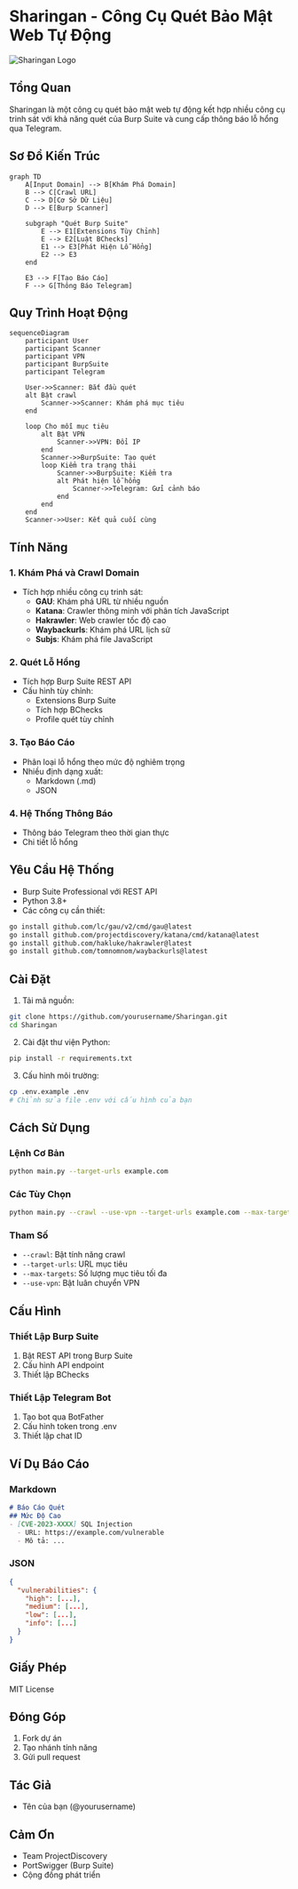 # Sharingan - Công Cụ Quét Bảo Mật Web Tự Động

![Sharingan Logo](telegram-cloud-photo-size-5-6294263289865160011-y.jpg)

## Tổng Quan

Sharingan là một công cụ quét bảo mật web tự động kết hợp nhiều công cụ trinh sát với khả năng quét của Burp Suite và cung cấp thông báo lỗ hổng qua Telegram.

## Sơ Đồ Kiến Trúc

```mermaid
graph TD
    A[Input Domain] --> B[Khám Phá Domain]
    B --> C[Crawl URL]
    C --> D[Cơ Sở Dữ Liệu]
    D --> E[Burp Scanner]
    
    subgraph "Quét Burp Suite"
        E --> E1[Extensions Tùy Chỉnh]
        E --> E2[Luật BChecks]
        E1 --> E3[Phát Hiện Lỗ Hổng]
        E2 --> E3
    end
    
    E3 --> F[Tạo Báo Cáo]
    F --> G[Thông Báo Telegram]
```

## Quy Trình Hoạt Động

```mermaid
sequenceDiagram
    participant User
    participant Scanner
    participant VPN
    participant BurpSuite
    participant Telegram

    User->>Scanner: Bắt đầu quét
    alt Bật crawl
        Scanner->>Scanner: Khám phá mục tiêu
    end
    
    loop Cho mỗi mục tiêu
        alt Bật VPN
            Scanner->>VPN: Đổi IP
        end
        Scanner->>BurpSuite: Tạo quét
        loop Kiểm tra trạng thái
            Scanner->>BurpSuite: Kiểm tra
            alt Phát hiện lỗ hổng
                Scanner->>Telegram: Gửi cảnh báo
            end
        end
    end
    Scanner->>User: Kết quả cuối cùng
```

## Tính Năng

### 1. Khám Phá và Crawl Domain
- Tích hợp nhiều công cụ trinh sát:
  - **GAU**: Khám phá URL từ nhiều nguồn
  - **Katana**: Crawler thông minh với phân tích JavaScript
  - **Hakrawler**: Web crawler tốc độ cao
  - **Waybackurls**: Khám phá URL lịch sử
  - **Subjs**: Khám phá file JavaScript

### 2. Quét Lỗ Hổng
- Tích hợp Burp Suite REST API
- Cấu hình tùy chỉnh:
  - Extensions Burp Suite
  - Tích hợp BChecks
  - Profile quét tùy chỉnh

### 3. Tạo Báo Cáo
- Phân loại lỗ hổng theo mức độ nghiêm trọng
- Nhiều định dạng xuất:
  - Markdown (.md)
  - JSON

### 4. Hệ Thống Thông Báo
- Thông báo Telegram theo thời gian thực
- Chi tiết lỗ hổng

## Yêu Cầu Hệ Thống

- Burp Suite Professional với REST API
- Python 3.8+
- Các công cụ cần thiết:
```bash
go install github.com/lc/gau/v2/cmd/gau@latest
go install github.com/projectdiscovery/katana/cmd/katana@latest
go install github.com/hakluke/hakrawler@latest
go install github.com/tomnomnom/waybackurls@latest
```

## Cài Đặt

1. Tải mã nguồn:
```bash
git clone https://github.com/yourusername/Sharingan.git
cd Sharingan
```

2. Cài đặt thư viện Python:
```bash
pip install -r requirements.txt
```

3. Cấu hình môi trường:
```bash
cp .env.example .env
# Chỉnh sửa file .env với cấu hình của bạn
```

## Cách Sử Dụng

### Lệnh Cơ Bản
```bash
python main.py --target-urls example.com
```

### Các Tùy Chọn
```bash
python main.py --crawl --use-vpn --target-urls example.com --max-targets 10
```

### Tham Số
- `--crawl`: Bật tính năng crawl
- `--target-urls`: URL mục tiêu
- `--max-targets`: Số lượng mục tiêu tối đa
- `--use-vpn`: Bật luân chuyển VPN

## Cấu Hình

### Thiết Lập Burp Suite
1. Bật REST API trong Burp Suite
2. Cấu hình API endpoint
3. Thiết lập BChecks

### Thiết Lập Telegram Bot
1. Tạo bot qua BotFather
2. Cấu hình token trong .env
3. Thiết lập chat ID

## Ví Dụ Báo Cáo

### Markdown
```markdown
# Báo Cáo Quét
## Mức Độ Cao
- [CVE-2023-XXXX] SQL Injection
  - URL: https://example.com/vulnerable
  - Mô tả: ...
```

### JSON
```json
{
  "vulnerabilities": {
    "high": [...],
    "medium": [...],
    "low": [...],
    "info": [...]
  }
}
```

## Giấy Phép

MIT License

## Đóng Góp

1. Fork dự án
2. Tạo nhánh tính năng
3. Gửi pull request

## Tác Giả

- Tên của bạn (@yourusername)

## Cảm Ơn

- Team ProjectDiscovery
- PortSwigger (Burp Suite)
- Cộng đồng phát triển